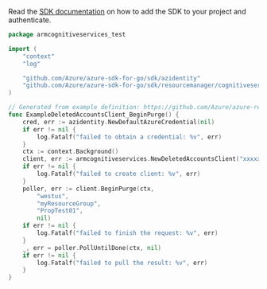 Read the [SDK documentation](https://github.com/Azure/azure-sdk-for-go/blob/sdk%2Fresourcemanager%2Fcognitiveservices%2Farmcognitiveservices%2Fv1.0.0/sdk/resourcemanager/cognitiveservices/armcognitiveservices/README.md) on how to add the SDK to your project and authenticate.

```go
package armcognitiveservices_test

import (
	"context"
	"log"

	"github.com/Azure/azure-sdk-for-go/sdk/azidentity"
	"github.com/Azure/azure-sdk-for-go/sdk/resourcemanager/cognitiveservices/armcognitiveservices"
)

// Generated from example definition: https://github.com/Azure/azure-rest-api-specs/tree/main/specification/cognitiveservices/resource-manager/Microsoft.CognitiveServices/stable/2022-03-01/examples/PurgeDeletedAccount.json
func ExampleDeletedAccountsClient_BeginPurge() {
	cred, err := azidentity.NewDefaultAzureCredential(nil)
	if err != nil {
		log.Fatalf("failed to obtain a credential: %v", err)
	}
	ctx := context.Background()
	client, err := armcognitiveservices.NewDeletedAccountsClient("xxxxxxxx-xxxx-xxxx-xxxx-xxxxxxxxxxxx", cred, nil)
	if err != nil {
		log.Fatalf("failed to create client: %v", err)
	}
	poller, err := client.BeginPurge(ctx,
		"westus",
		"myResourceGroup",
		"PropTest01",
		nil)
	if err != nil {
		log.Fatalf("failed to finish the request: %v", err)
	}
	_, err = poller.PollUntilDone(ctx, nil)
	if err != nil {
		log.Fatalf("failed to pull the result: %v", err)
	}
}
```
